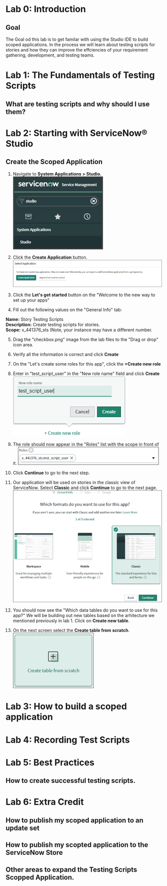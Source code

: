 # Lab 0: Introduction

## Goal
The Goal od this lab is to get familar with using the Studio IDE to build scoped applications. In the process we will learn about testing scripts for stories and how they can improve the effciencies of your requirement gathering, development, and testing teams.

# Lab 1: The Fundamentals of Testing Scripts

## What are testing scripts and why should I use them?

# Lab 2: Starting with ServiceNow&reg; Studio

## Create the Scoped Application

1. Navigate to **System Applications > Studio.**  
![](images/nav_studio.png)

2. Click the **Create Application** button.  
![](images/select_application.png)

3. Click the **Let's get started** button on the "Welcome to the new way to set up your apps"

4. Fill out the following values on the "General Info" tab:

**Name:** Story Testing Scripts  
**Description:** Create testing scripts for stories.  
**Scope:** x_441376_sts (Note, your instance may have a different number.  

5. Drag the "checkbox.png" image from the lab files to the "Drag or drop" icon area.

6. Verify all the information is correct and click **Create**  

7. On the "Let's create some roles for this app", click the **+Create new role** 

8. Enter in "test_script_user" in the "New role name" field and click **Create**  
![](images/test_script_user_role.png)

9. The role should now appear in the "Roles" list with the scope in front of it.
![](images/test_script_role_added.png)

10. Click **Continue** to go to the next step.

11. Our application will be used on stories in the classic view of ServiceNow. Select **Classic** and click **Continue** to go to the next page.  
![](images/select_classic_view.png)

12. You should now see the "Which data tables do you want to use for this app?" We will be building out new tables based on the arhitecture we mentioned previously in lab 1. Click on **Create new table**.  

13. On the next screen select the **Create table from scratch**.  
![](images/create_table_from_scratch.png)

# Lab 3: How to build a scoped application

# Lab 4: Recording Test Scripts

# Lab 5: Best Practices
## How to create successful testing scripts. 

# Lab 6: Extra Credit

## How to publish my scoped application to an update set

## How to publish my scopted application to the ServiceNow Store

## Other areas to expand the Testing Scripts Scopped Application. 

